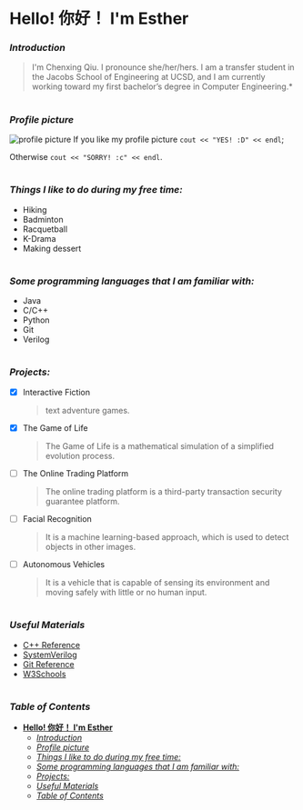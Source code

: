 # **Hello! 你好！ I'm Esther** 

### *Introduction*
>I'm Chenxing Qiu. I pronounce she/her/hers. I am a transfer student in the Jacobs School of Engineering at UCSD, and I am currently working toward my first bachelor’s degree in Computer Engineering.*
#

### *Profile picture*
![profile picture](https://cdn.discordapp.com/attachments/874964100378148915/891076633430212608/unknown.png)
If you like my profile picture `cout << "YES! :D" << endl`;
 
Otherwise `cout << "SORRY! :c" << endl`.

#


### *Things I like to do during my free time:*
- Hiking
- Badminton
- Racquetball
- K-Drama
- Making dessert
#

### *Some programming languages that I am familiar with:*
- Java
- C/C++
- Python
- Git
- Verilog
#
  
### *Projects:*  
- [x] Interactive Fiction
  > text adventure games.
- [x] The Game of Life
  > The Game of Life is a mathematical simulation of a simplified evolution process.
- [ ] The Online Trading Platform
  > The online trading platform is a third-party transaction security guarantee platform.
- [ ] Facial Recognition
  > It is a machine learning-based approach, which is used to detect objects in other images.
- [ ] Autonomous Vehicles
  > It is a vehicle that is capable of sensing its environment and moving safely with little or no human input.
#

### *Useful Materials*
* [C++ Reference](https://www.cplusplus.com/reference/)
* [SystemVerilog](https://www.asic-world.com/systemverilog/index.html)
* [Git Reference](https://git-scm.com/docs)
* [W3Schools](https://www.w3schools.com/default.asp)
#

### *Table of Contents*
- [**Hello! 你好！ I'm Esther**](#hello-你好-im-esther)
    - [*Introduction*](#introduction)
    - [*Profile picture*](#profile-picture)
    - [*Things I like to do during my free time:*](#things-i-like-to-do-during-my-free-time)
    - [*Some programming languages that I am familiar with:*](#some-programming-languages-that-i-am-familiar-with)
    - [*Projects:*](#projects)
    - [*Useful Materials*](#useful-materials)
    - [*Table of Contents*](#table-of-contents)